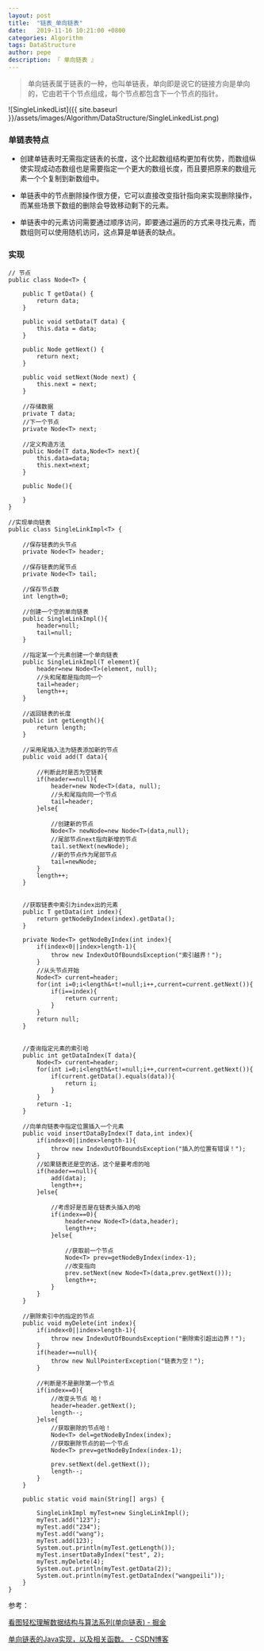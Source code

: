 ```yaml
---
layout: post
title:  "链表_单向链表"
date:   2019-11-16 10:21:00 +0800
categories: Algorithm
tags: DataStructure
author: pepe
description: 『 单向链表 』
---
```



> 单向链表属于链表的一种，也叫单链表，单向即是说它的链接方向是单向的，它由若干个节点组成，每个节点都包含下一个节点的指针。

![SingleLinkedList]({{ site.baseurl }}/assets/images/Algorithm/DataStructure/SingleLinkedList.png)

### **单链表特点**

* 创建单链表时无需指定链表的长度，这个比起数组结构更加有优势，而数组纵使实现成动态数组也是需要指定一个更大的数组长度，而且要把原来的数组元素一个个复制到新数组中。

* 单链表中的节点删除操作很方便，它可以直接改变指针指向来实现删除操作，而某些场景下数组的删除会导致移动剩下的元素。

* 单链表中的元素访问需要通过顺序访问，即要通过遍历的方式来寻找元素，而数组则可以使用随机访问，这点算是单链表的缺点。

### **实现**

```
// 节点
public class Node<T> {
 
	public T getData() {
		return data;
	}
 
	public void setData(T data) {
		this.data = data;
	}
 
	public Node getNext() {
		return next;
	}
 
	public void setNext(Node next) {
		this.next = next;
	}
 
	//存储数据
	private T data;
	//下一个节点
	private Node<T> next;
	
	//定义构造方法
	public Node(T data,Node<T> next){
		this.data=data;
		this.next=next;
	}
	
	public Node(){
		
	}
}
```

```
//实现单向链表
public class SingleLinkImpl<T> {
 
	//保存链表的头节点
	private Node<T> header;
	
	//保存链表的尾节点
	private Node<T> tail;
	
	//保存节点数
	int length=0;
	
	//创建一个空的单向链表
	public SingleLinkImpl(){
		header=null;
		tail=null;
	}
	
	//指定某一个元素创建一个单向链表
	public SingleLinkImpl(T element){
		header=new Node<T>(element, null);
		//头和尾都是指向同一个
		tail=header;
		length++;
	}
	
	//返回链表的长度
	public int getLength(){
		return length;
	}
	
	//采用尾插入法为链表添加新的节点
	public void add(T data){
		
		//判断此时是否为空链表
		if(header==null){
			header=new Node<T>(data, null);
			//头和尾指向同一个节点
			tail=header;
		}else{
			
			//创建新的节点
			Node<T> newNode=new Node<T>(data,null);
			//尾部节点next指向新增的节点
			tail.setNext(newNode);
			//新的节点作为尾部节点
			tail=newNode;
		}
		length++;
	}
	
	
	//获取链表中索引为index出的元素
	public T getData(int index){
		return getNodeByIndex(index).getData();
	}
	
	private Node<T> getNodeByIndex(int index){
		if(index<0||index>length-1){
			throw new IndexOutOfBoundsException("索引越界！");
		}
		//从头节点开始
		Node<T> current=header;
		for(int i=0;i<length&¤t!=null;i++,current=current.getNext()){
			if(i==index){
				return current;
			}
		}
		return null;
	}
	
	
	//查询指定元素的索引哈
	public int getDataIndex(T data){
		Node<T> current=header;
		for(int i=0;i<length&¤t!=null;i++,current=current.getNext()){
			if(current.getData().equals(data)){
				return i;
			}
		}
		return -1;
	}
	
	//向单向链表中指定位置插入一个元素
	public void insertDataByIndex(T data,int index){
		if(index<0||index>length-1){
			throw new IndexOutOfBoundsException("插入的位置有错误！");
		}
		//如果链表还是空的话，这个是要考虑的哈
		if(header==null){
			add(data);
			length++;
		}else{
			
			//考虑好是否是在链表头插入的哈
			if(index==0){
				header=new Node<T>(data,header);
				length++;
			}else{
				
				//获取前一个节点
				Node<T> prev=getNodeByIndex(index-1);
				//改变指向
				prev.setNext(new Node<T>(data,prev.getNext()));
				length++;
			}
		}
	}
	
	//删除索引中的指定的节点
	public void myDelete(int index){
		if(index<0||index>length-1){
			throw new IndexOutOfBoundsException("删除索引超出边界！");
		}
		if(header==null){
			throw new NullPointerException("链表为空！");
		}
		
		//判断是不是删除第一个节点
		if(index==0){
			//改变头节点 哈！
			header=header.getNext();
			length--;
		}else{
			//获取删除的节点哈！
			Node<T> del=getNodeByIndex(index);
			//获取删除节点的前一个节点
			Node<T> prev=getNodeByIndex(index-1);
			
			prev.setNext(del.getNext());
			length--;
		}
	}
	
	public static void main(String[] args) {
		
		SingleLinkImpl myTest=new SingleLinkImpl();
		myTest.add("123");
		myTest.add("234");
		myTest.add("wang");
		myTest.add(123);
		System.out.println(myTest.getLength());
		myTest.insertDataByIndex("test", 2);
		myTest.myDelete(4);
		System.out.println(myTest.getData(2));
		System.out.println(myTest.getDataIndex("wangpeili"));
	}
}
```

参考：

[看图轻松理解数据结构与算法系列(单向链表) - 掘金](https://juejin.im/post/5b5914b26fb9a04fda4e1fef)

[单向链表的Java实现，以及相关函数。 - CSDN博客](https://blog.csdn.net/daguairen/article/details/52738510)





































